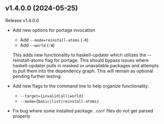 ## v1.4.0.0 (2024-05-25)

Release v1.4.0.0

- Add new options for portage invocation

    - Add `--mode=reinstall-atoms` (`-R`)
    - Add `--world` (`-W`)

  This adds new functionality to haskell-updater which utilizes the
  --reinstall-atoms flag for portage. This should bypass issues where
  haskell-updater pulls in masked or unavailable packages and attempts to
  pull them into the dependency graph. This will remain as optional pending
  further testing.

- Add new flags to the command line to help organize functionality:

  - `--target={invalid|all|world}`
  - `--mode={basic|list|reinstall-atoms}`

- Fix bug where some installed package `.conf` files do not get parsed
  properly
